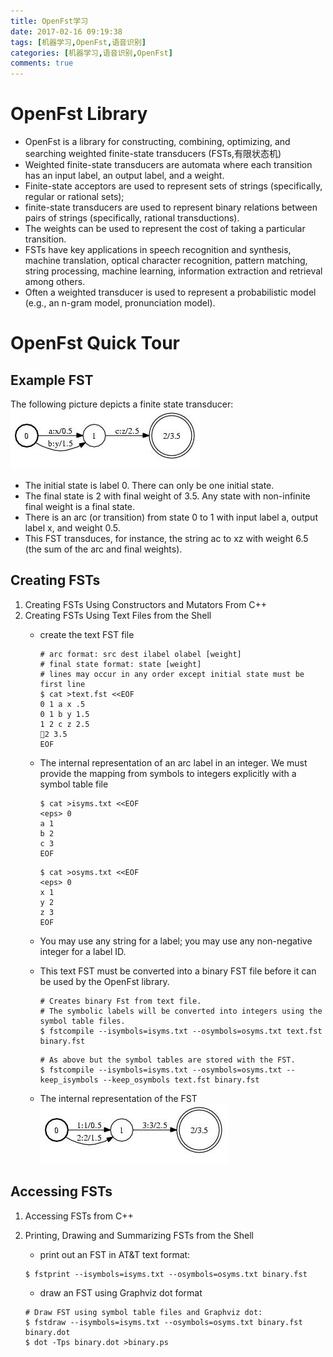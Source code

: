 ```yaml
---
title: OpenFst学习
date: 2017-02-16 09:19:38
tags: [机器学习,OpenFst,语音识别]
categories: [机器学习,语音识别,OpenFst]
comments: true
---
```


# OpenFst Library
* OpenFst is a library for constructing, combining, optimizing, and searching weighted finite-state transducers (FSTs,有限状态机)<!-- more -->
* Weighted finite-state transducers are automata where each transition has an input label, an output label, and a weight.
* Finite-state acceptors are used to represent sets of strings (specifically, regular or rational sets); 
* finite-state transducers are used to represent binary relations between pairs of strings (specifically, rational transductions). 
* The weights can be used to represent the cost of taking a particular transition.
* FSTs have key applications in speech recognition and synthesis, machine translation, optical character recognition, pattern matching, string processing, machine learning, information extraction and retrieval among others.
* Often a weighted transducer is used to represent a probabilistic model (e.g., an n-gram model, pronunciation model).

# OpenFst Quick Tour
## Example FST
The following picture depicts a finite state transducer:
![](OpenFst学习/symbolicfst.jpg)

* The initial state is label 0. There can only be one initial state.
* The final state is 2 with final weight of 3.5. Any state with non-infinite final weight is a final state.
* There is an arc (or transition) from state 0 to 1 with input label a, output label x, and weight 0.5.
* This FST transduces, for instance, the string ac to xz with weight 6.5 (the sum of the arc and final weights).

## Creating FSTs
1. Creating FSTs Using Constructors and Mutators From C++
1. Creating FSTs Using Text Files from the Shell
	* create the text FST file
		
		```
		# arc format: src dest ilabel olabel [weight]
		# final state format: state [weight]
		# lines may occur in any order except initial state must be first line
		$ cat >text.fst <<EOF
		0 1 a x .5
		0 1 b y 1.5
		1 2 c z 2.5
		2 3.5
		EOF
		```
	* The internal representation of an arc label in an integer. We must provide the mapping from symbols to integers explicitly with a symbol table file
	
		```
		$ cat >isyms.txt <<EOF
		<eps> 0
		a 1
		b 2
		c 3
		EOF
		```
		```
		$ cat >osyms.txt <<EOF
		<eps> 0
		x 1
		y 2
		z 3
		EOF
		```
	* You may use any string for a label; you may use any non-negative integer for a label ID.
	* This text FST must be converted into a binary FST file before it can be used by the OpenFst library.
	
		```
		# Creates binary Fst from text file. 
		# The symbolic labels will be converted into integers using the symbol table files. 
		$ fstcompile --isymbols=isyms.txt --osymbols=osyms.txt text.fst binary.fst
		```
		```
		# As above but the symbol tables are stored with the FST.
		$ fstcompile --isymbols=isyms.txt --osymbols=osyms.txt --keep_isymbols --keep_osymbols text.fst binary.fst
		```
	* The internal representation of the FST
		![](OpenFst学习/numericfst.jpg)

## Accessing FSTs 
1. Accessing FSTs from C++
1. Printing, Drawing and Summarizing FSTs from the Shell
	*	print out an FST in AT&T text format:

	```
	$ fstprint --isymbols=isyms.txt --osymbols=osyms.txt binary.fst
	```
	* draw an FST using Graphviz dot format
	```
	# Draw FST using symbol table files and Graphviz dot: 
	$ fstdraw --isymbols=isyms.txt --osymbols=osyms.txt binary.fst binary.dot
	$ dot -Tps binary.dot >binary.ps
	```